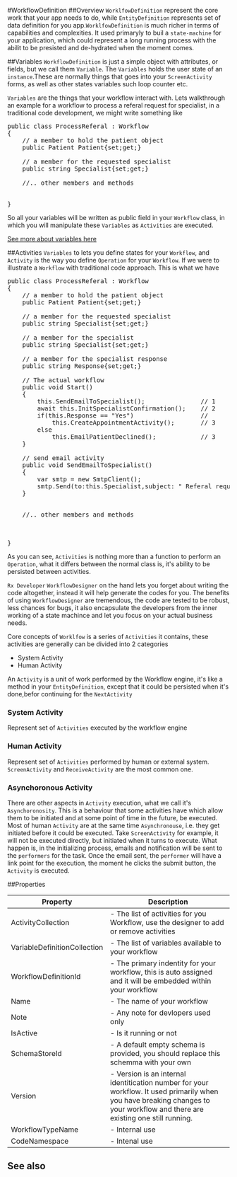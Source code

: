 #WorkflowDefinition
##Overview
`WorklfowDefinition` represent the core work that your app needs to do, while `EntityDefinition` represents set of data definition for you app.`WorklfowDefinition` is much richer in terms of capabilities and complexities. It used primaryly to buil a `state-machine` for your application, which could represent a long running process with the abilit to be presisted and de-hydrated when the moment comes.




##Variables
`WorkflowDefinition` is just a simple object with attributes, or fields, but we call them `Variable`. The `Variables` holds the user state of an `instance`.These are normally things that goes into your `ScreenActivity` forms, as well as other states variables such loop counter etc.

`Variables` are the things that your workflow interact with. Lets walkthrough an example for a workflow to process a referal request for specialist, in a traditional code development, we might write something like

<pre>public class ProcessReferal : Workflow
{
    // a member to hold the patient object
    public Patient Patient{set;get;}

    // a member for the requested specialist
    public string Specialist{set;get;}
    
    //.. other members and methods


}</pre>

So all your variables will be written as public field in your `Workflow` class, in which you will manipulate these `Variables` as `Activities` are executed.

[See more about variables here](Variable.html)

##Activities
`Variables` to lets you define states for your `Workflow`, and `Activity` is the way you define `Operation` for your `Workflow`. If we were to illustrate a `Workflow` with traditional code approach. This is what we have

<pre>
public class ProcessReferal : Workflow
{
    // a member to hold the patient object
    public Patient Patient{set;get;}

    // a member for the requested specialist
    public string Specialist{set;get;}

    // a member for the specialist
    public string Specialist{set;get;}

    // a member for the specialist response
    public string Response{set;get;}
    
    // The actual workflow
    public void Start()
    {
        this.SendEmailToSpecialist();               // 1
        await this.InitSpecialistConfirmation();    // 2
        if(this.Response == "Yes")                  //
            this.CreateAppointmentActivity();       // 3
        else
            this.EmailPatientDeclined();            // 3
    }

    // send email activity
    public void SendEmailToSpecialist()
    {
        var smtp = new SmtpClient();
        smtp.Send(to:this.Specialist,subject: " Referal request for " + this.Patient.FullName, body:"..."); 
    }


    //.. other members and methods
    


}
</pre>
As you can see, `Activities` is nothing more than a function to perform an `Operation`, what it differs between the normal class is, it's ability to be persisted between activities.

`Rx Developer` `WorkflowDesigner` on the hand lets you forget about writing the code altogether, instead it will help generate the codes for you. The benefits of using `WorkflowDesigner` are tremendous, the code are tested to be robust, less chances for bugs, it also encapsulate the developers from the inner working of a state machince and let you focus on your actual business needs.


Core concepts of `Worklfow` is a series of `Activities` it contains, these activities are generally can be divided into 2 categories

* System Activity
* Human Activity

An `Activity` is a unit of work performed by the Workflow engine, it's like a method in your `EntityDefinition`, except that it could be persisted when it's done,befor continuing for the `NextActivity`

### System Activity
Represent set of `Activities` executed by the workflow engine


### Human Activity
Represent set of `Activities` performed by human or external system. `ScreenActivity` and `ReceiveActivity` are the most common one.

### Asynchoronous Activity
There are other aspects in `Activity` execution, what we call it's `Asynchoronosity`. This is a behaviour that some activities have which allow them to be initiated and at some point of time in the future, be executed. Most of human `Activity` are at the same time `Asynchronouse`, i.e. they get initiated before it could be executed. Take `ScreenActivity` for example, it will not be executed directly, but initiated when it turns to execute. What happen is, in the initializing process, emails and notification will be sent to the `performers` for the task. Once the email sent, the `performer` will have a link point for the execution, the moment he clicks the submit button, the `Activity` is executed.




##Properties
<table class="table table-condensed table-bordered">
    <thead>
<tr>
<th>Property</th>
<th>Description</th>
</tr>
</thead>
<tbody>
<tr><td>ActivityCollection</td><td> - The list of activities for you Workflow, use the designer to add or remove activities </td></tr>
<tr><td>VariableDefinitionCollection</td><td> - The list of variables available to your workflow</td></tr>
<tr><td>WorkflowDefinitionId</td><td> - The primary indentity for your workflow, this is auto assigned and it will be embedded within your workflow</td></tr>
<tr><td>Name</td><td> - The name of your workflow </td></tr>
<tr><td>Note</td><td> - Any note for devlopers used only</td></tr>
<tr><td>IsActive</td><td> - Is it running or not</td></tr>
<tr><td>SchemaStoreId</td><td> - A default empty schema is provided, you should replace this schemma with your own</td></tr>
<tr><td>Version</td><td> - Version is an internal identitication number for your workflow. It used primarily when you have breaking changes to your workflow and there are existing one still running.</td></tr>
<tr><td>WorkflowTypeName</td><td> - Internal use</td></tr>
<tr><td>CodeNamespace</td><td> - Intenal use</td></tr>
</tbody></table>



## See also

